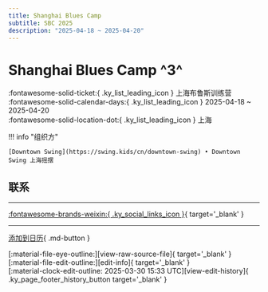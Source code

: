 ```yaml
---
title: Shanghai Blues Camp
subtitle: SBC 2025
description: "2025-04-18 ~ 2025-04-20"
---
```


# Shanghai Blues Camp ^3^

:fontawesome-solid-ticket:{ .ky_list_leading_icon } 上海布鲁斯训练营  
:fontawesome-solid-calendar-days:{ .ky_list_leading_icon } 2025-04-18 ~ 2025-04-20  
:fontawesome-solid-location-dot:{ .ky_list_leading_icon } 上海  

!!! info "组织方"

    [Downtown Swing](https://swing.kids/cn/downtown-swing) • Downtown Swing 上海摇摆  

## 联系


---

 [:fontawesome-brands-weixin:{ .ky_social_links_icon }](https://mp.weixin.qq.com/s/XGmy6tz8QioVS8vAoR63JA){ target='_blank' }

---

[添加到日历](https://swing.news/ics/zh-Hans/2025/cn/shanghai-blues-camp-2025.ics){ .md-button }

<div class="ky_page_footer" markdown>
<div class="ky_page_footer_trailing" markdown="span">
[:material-file-eye-outline:][view-raw-source-file]{ target='_blank' }
[:material-file-edit-outline:][edit-info]{ target='_blank' }
</div>
<div class="ky_page_footer_leading" markdown="span">
[:material-clock-edit-outline: 2025-03-30 15:33 UTC][view-edit-history]{ .ky_page_footer_history_button target='_blank' }
</div>
</div>

[view-raw-source-file]: https://github.com/swingdance/events/blob/main/2025/cn/shanghai-blues-camp-2025.json "查看原始源文件"
[edit-info]: https://github.com/swingdance/events/issues/new?assignees=&labels=update+event&projects=&template=03-update_entity.yml&title=%5B2025%2Fcn%5D%20Shanghai%20Blues%20Camp&region=cn&year=2025&id=shanghai-blues-camp-2025&name=Shanghai%20Blues%20Camp&org_id=downtown-swing "编辑信息"

[view-edit-history]: https://github.com/swingdance/events/commits/main/2025/cn/shanghai-blues-camp-2025.json "查看编辑历史"
